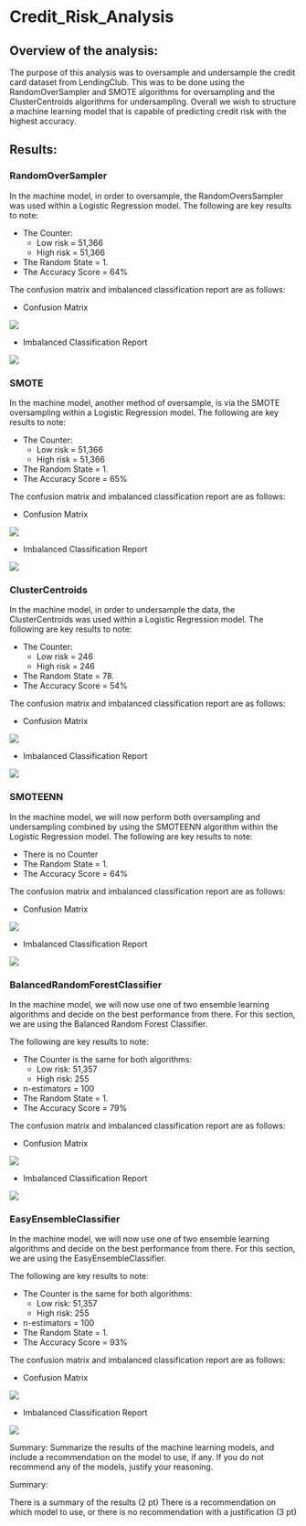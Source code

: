 # Credit_Risk_Analysis


## Overview of the analysis:
The purpose of this analysis was to oversample and undersample the credit card dataset from LendingClub. This was to be done using the RandomOverSampler and SMOTE algorithms for oversampling and the ClusterCentroids algorithms for undersampling. Overall we wish to structure a machine learning model that is capable of predicting credit risk with the highest accuracy.


## Results: 

### RandomOverSampler
In the machine model, in order to oversample, the RandomOversSampler was used within a Logistic Regression model. The following are key results to note: 
- The Counter:
  - Low risk = 51,366
  - High risk = 51,366
- The Random State = 1. 
- The Accuracy Score = 64%

The confusion matrix and imbalanced classification report are as follows:
- Confusion Matrix

![](Photos/RandomOverSampler_CM_Snap.png)


- Imbalanced Classification Report

![](Photos/RandomOverSampler_CR_Snap.png)



### SMOTE
In the machine model, another method of oversample, is via the SMOTE oversampling within a Logistic Regression model. The following are key results to note: 
- The Counter:
  - Low risk = 51,366
  - High risk = 51,366
- The Random State = 1. 
- The Accuracy Score = 65%

The confusion matrix and imbalanced classification report are as follows:
- Confusion Matrix

![](Photos/SMOTE_CM_Snap.png)


- Imbalanced Classification Report

![](Photos/SMOTE_CR_Snap.png)


### ClusterCentroids
In the machine model, in order to undersample the data, the ClusterCentroids was used within a Logistic Regression model. The following are key results to note: 
- The Counter:
  - Low risk = 246
  - High risk = 246
- The Random State = 78. 
- The Accuracy Score = 54%

The confusion matrix and imbalanced classification report are as follows:
- Confusion Matrix

![](Photos/ClusterCentroid_CM_Snap.png)


- Imbalanced Classification Report

![](Photos/ClusterCentroid_CR_Snap.png)


### SMOTEENN
In the machine model, we will now perform both oversampling and undersampling combined by using the SMOTEENN algorithm within the Logistic Regression model. The following are key results to note: 
- There is no Counter
- The Random State = 1. 
- The Accuracy Score = 64%

The confusion matrix and imbalanced classification report are as follows:
- Confusion Matrix

![](Photos/SMOTEENN_CM_Snap.png)


- Imbalanced Classification Report

![](Photos/SMOTEENN_CR_Snap.png)



### BalancedRandomForestClassifier
In the machine model, we will now use one of two ensemble learning algorithms and decide on the best performance from there. For this section, we are using the Balanced Random Forest Classifier.

The following are key results to note: 
- The Counter is the same for both algorithms:
  - Low risk: 51,357
  - High risk: 255
- n-estimators = 100
- The Random State = 1. 
- The Accuracy Score = 79%

The confusion matrix and imbalanced classification report are as follows:
- Confusion Matrix

![](Photos/BalancedRandomForestClassifier_CM_Snap.png)


- Imbalanced Classification Report

![](Photos/BalancedRandomForestClassifier_CR_Snap.png)


### EasyEnsembleClassifier
In the machine model, we will now use one of two ensemble learning algorithms and decide on the best performance from there. For this section, we are using the EasyEnsembleClassifier.

The following are key results to note: 
- The Counter is the same for both algorithms:
  - Low risk: 51,357
  - High risk: 255
- n-estimators = 100
- The Random State = 1. 
- The Accuracy Score = 93%

The confusion matrix and imbalanced classification report are as follows:
- Confusion Matrix

![](Photos/BalancedRandomForestClassifier_CM_Snap.png)


- Imbalanced Classification Report

![](Photos/EasyEnsembleClassifier_CR_Snap.png)






Summary: Summarize the results of the machine learning models, and include a recommendation on the model to use, if any. If you do not recommend any of the models, justify your reasoning.

Summary:

There is a summary of the results (2 pt)
There is a recommendation on which model to use, or there is no recommendation with a justification (3 pt)
